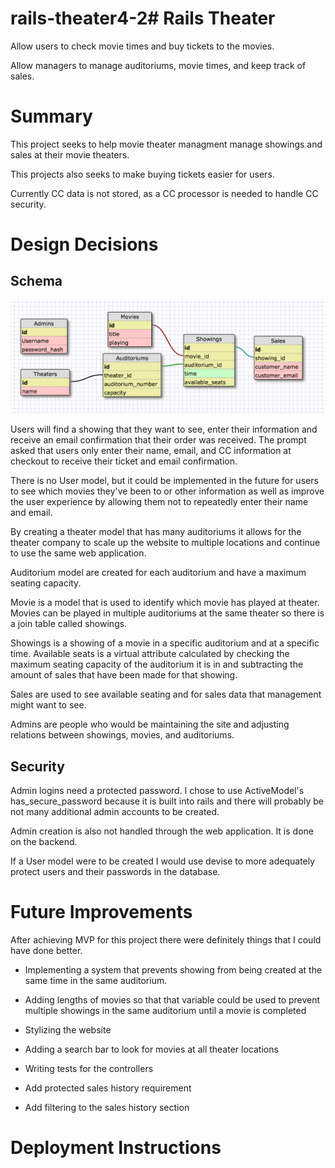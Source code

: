 # rails-theater4-2# Rails Theater
Allow users to check movie times and buy tickets to the movies.

Allow managers to manage auditoriums, movie times, and keep track of sales.

# Summary
This project seeks to help movie theater managment manage showings and sales at their movie theaters.

This projects also seeks to make buying tickets easier for users.

Currently CC data is not stored, as a CC processor is needed to handle CC security.

# Design Decisions
## Schema

![schema_picture](readme_assets/schema3.png)

Users will find a showing that they want to see, enter their information and receive an email confirmation that their order was received. The prompt asked that users only enter their name, email, and CC information at checkout to receive their ticket and email confirmation.

There is no User model, but it could be implemented in the future for users to see which movies they've been to or other information as well as improve the user experience by allowing them not to repeatedly enter their name and email.

By creating a theater model that has many auditoriums it allows for the theater company to scale up the website to multiple locations and continue to use the same web application.

Auditorium model are created for each auditorium and have a maximum seating capacity.

Movie is a model that is used to identify which movie has played at theater. Movies can be played in multiple auditoriums at the same theater so there is a join table called showings.

Showings is a showing of a movie in a specific auditorium and at a specific time. Available seats is a virtual attribute calculated by checking the maximum seating capacity of the auditorium it is in and subtracting the amount of sales that have been made for that showing.

Sales are used to see available seating and for sales data that management might want to see.

Admins are people who would be maintaining the site and adjusting relations between showings, movies, and auditoriums.

## Security
Admin logins need a protected password. I chose to use ActiveModel's has_secure_password because it is built into rails and there will probably be not many additional admin accounts to be created.

Admin creation is also not handled through the web application. It is done on the backend.

If a User model were to be created I would use devise to more adequately protect users and their passwords in the database.


# Future Improvements
After achieving MVP for this project there were definitely things that I could have done better.

* Implementing a system that prevents showing from being created at the same time in the same auditorium.

* Adding lengths of movies so that that variable could be used to prevent multiple showings in the same auditorium until a movie is completed

* Stylizing the website

* Adding a search bar to look for movies at all theater locations

* Writing tests for the controllers

* Add protected sales history requirement

* Add filtering to the sales history section

# Deployment Instructions
```

```
